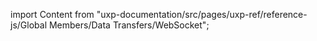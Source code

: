 
import Content from "uxp-documentation/src/pages/uxp-ref/reference-js/Global Members/Data Transfers/WebSocket";

<Content query="product=xd"/>

